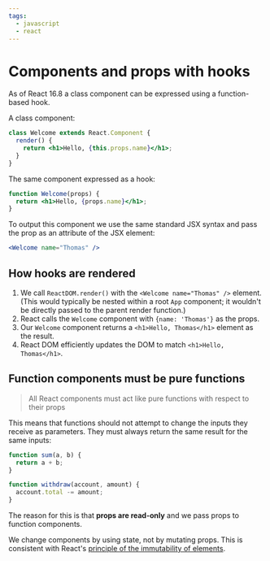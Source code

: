 ```yaml
---
tags:
  - javascript
  - react
---
```


# Components and props with hooks

As of React 16.8 a class component can be expressed using a function-based hook.

A class component:

```jsx
class Welcome extends React.Component {
  render() {
    return <h1>Hello, {this.props.name}</h1>;
  }
}
```

The same component expressed as a hook:

```jsx
function Welcome(props) {
  return <h1>Hello, {props.name}</h1>;
}
```

To output this component we use the same standard JSX syntax and pass the prop
as an attribute of the JSX element:

```jsx
<Welcome name="Thomas" />
```

## How hooks are rendered

1. We call `ReactDOM.render()` with the `<Welcome name="Thomas" />` element.
   (This would typically be nested within a root `App` component; it wouldn't be
   directly passed to the parent render function.)
2. React calls the `Welcome` component with `{name: 'Thomas'}` as the props.
3. Our `Welcome` component returns a `<h1>Hello, Thomas</h1>` element as the
   result.
4. React DOM efficiently updates the DOM to match `<h1>Hello, Thomas</h1>`.

## Function components must be pure functions

> All React components must act like pure functions with respect to their props

This means that functions should not attempt to change the inputs they receive
as parameters. They must always return the same result for the same inputs:

```jsx
function sum(a, b) {
  return a + b;
}
```

```jsx
function withdraw(account, amount) {
  account.total -= amount;
}
```

The reason for this is that **props are read-only** and we pass props to
function components.

We change components by using state, not by mutating props. This is consistent
with React's
[principle of the immutability of elements](Elements-992594b9cd2e483c85cddddffeb16f11).
